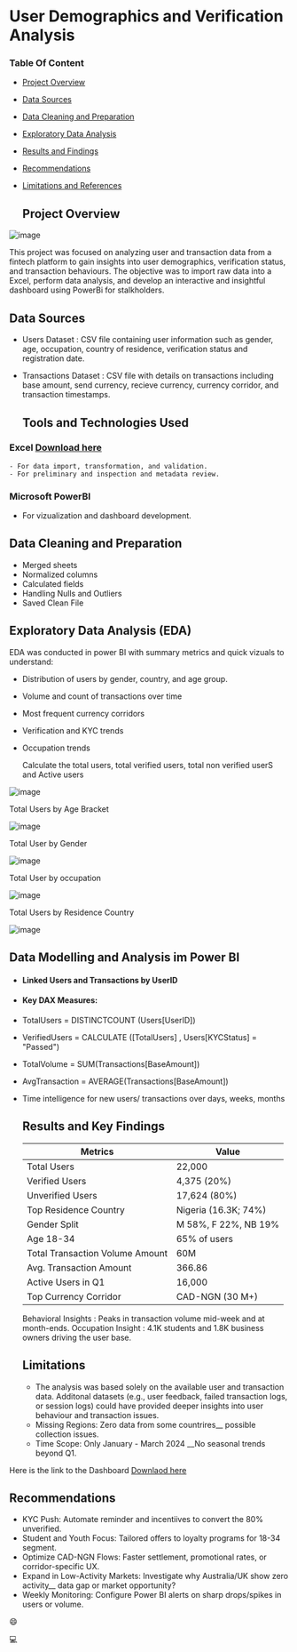 # User Demographics and Verification Analysis

### Table Of Content

- [Project Overview](#project-overview)
  
- [Data Sources](#data-sources)
  
- [Data Cleaning and Preparation](#data-cleaning-and-preparation)
  
- [Exploratory Data Analysis](exploratory-data-analysis)
  
- [Results and Findings](results-and-findings)
  
- [Recommendations](#recommendations)
  
- [Limitations and References](limitations-and-references)
  

  ## Project Overview

![image](https://github.com/user-attachments/assets/be481258-e6fd-48fd-ba73-80f4d7e9c52a)


  This project was focused on analyzing user and transaction data from a fintech platform to gain insights into user demographics, verification status, and transaction behaviours. The objective was to import raw data into a Excel, perform data analysis, and develop an interactive and insightful dashboard using PowerBi for stalkholders.

  ## Data Sources
  
  - Users Dataset : CSV file containing user information such as gender, age, occupation, country of residence, verification status and registration date.

  - Transactions Dataset : CSV file with details on transactions including base amount, send currency, recieve currency, currency corridor, and transaction timestamps.
 
    ## Tools and Technologies Used

 ### Excel [Download here](http://microsoft.com)
    - For data import, transformation, and validation.
    - For preliminary and inspection and metadata review.

  ### Microsoft PowerBI
  - For vizualization and dashboard development.

## Data Cleaning and Preparation 
- Merged sheets
- Normalized columns
- Calculated fields
- Handling Nulls and Outliers
- Saved Clean File


## Exploratory Data Analysis (EDA)
EDA was conducted in power BI with summary metrics and quick vizuals to understand:
- Distribution of users by gender, country, and age group.
- Volume and count of transactions over time
- Most frequent currency corridors
- Verification and KYC trends
- Occupation trends

  Calculate the total users, total verified users, total non verified userS and Active users

![image](https://github.com/user-attachments/assets/f76b9ad4-8fdc-448c-a0a3-bfb5ad715be8)

Total Users by Age Bracket

![image](https://github.com/user-attachments/assets/9d47d203-28e8-4222-9964-07d5fc1c7e06)

Total User by Gender

![image](https://github.com/user-attachments/assets/b77f1fa4-a959-4fb5-8019-f3a6de8ad275)

Total User by occupation

![image](https://github.com/user-attachments/assets/1ae45468-7b02-4224-a3f4-8dc401302989)

Total Users by Residence Country

![image](https://github.com/user-attachments/assets/a9e718a8-7a1e-4b21-9d0f-d37bf58d11e0)



  ## Data Modelling and Analysis im Power BI

- #### Linked Users and Transactions by UserID
    
- #### Key DAX Measures:
- TotalUsers = DISTINCTCOUNT (Users[UserID])
    
 - VerifiedUsers = CALCULATE ([TotalUsers] , Users[KYCStatus] = "Passed")
 
 - TotalVolume = SUM(Transactions[BaseAmount])
 
 - AvgTransaction = AVERAGE(Transactions[BaseAmount])
 
- Time intelligence for new users/ transactions over days, weeks, months
    
 
    ## Results and Key Findings

    | Metrics | Value |
    |---------| ------|
    |Total Users | 22,000 |
    | Verified Users | 4,375 (20%) |
    | Unverified Users | 17,624 (80%) |
    | Top Residence Country | Nigeria (16.3K; 74%)
    | Gender Split | M 58%, F 22%, NB 19% |
    | Age 18-34 | 65% of users |
    | Total Transaction Volume Amount | 60M |
    | Avg. Transaction Amount | 366.86 |
    | Active Users in Q1 | 16,000 |
    | Top Currency Corridor | CAD-NGN (30 M+) |

  Behavioral Insights : Peaks in transaction volume mid-week and at month-ends.
  Occupation Insight : 4.1K students and 1.8K business owners driving the user base.

  ## Limitations

  - The analysis was based solely on the available user and transaction data. Additonal datasets (e.g., user feedback, failed transaction logs, or session logs) could have provided deeper insights into user behaviour and transaction issues.
  - Missing Regions: Zero data from some countrires__ possible collection issues.
  - Time Scope: Only January - March 2024 __No seasonal trends beyond Q1.

Here is the link to the Dashboard [Downlaod here](https://app.powerbi.com/view?r=eyJrIjoiMjUxNDEzMjItMzcxNS00NzlkLTgwYmUtYjYyNmMxMmZjNjZiIiwidCI6IjY4ZDBlMjhiLTg3NTUtNDgzMi1iM2JjLWRhOGQwNjM3YzY5ZCJ9)
  

  ## Recommendations

  - KYC Push: Automate reminder and incentiives to convert the 80% unverified.
  - Student and Youth Focus: Tailored offers to loyalty programs for 18-34 segment.
  - Optimize CAD-NGN Flows: Faster settlement, promotional rates, or corridor-specific UX.
  - Expand in Low-Activity Markets: Investigate why Australia/UK show zero activity__ data gap or market opportunity?
  - Weekly Monitoring: Configure Power BI alerts on sharp drops/spikes in users or volume.

😄

💻




 

  
   

    



  







  
